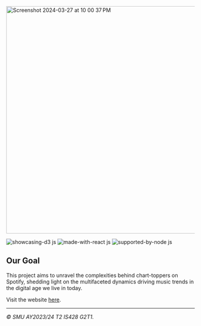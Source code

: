 <img width="607" alt="Screenshot 2024-03-27 at 10 00 37 PM" src="https://github.com/sophiaaachow/is428-g2t1/assets/89060200/46d3bf52-309a-48fd-8c09-40c7369f5ff0">

![showcasing-d3 js](https://github.com/sophiaaachow/is428-g2t1/assets/89060200/cbd4daca-0d7d-40ab-a92b-3059ee19af0c)
![made-with-react js](https://github.com/sophiaaachow/is428-g2t1/assets/89060200/1fb5ed83-e1fd-49c7-b04b-bf1c1298a1b9)
![supported-by-node js](https://github.com/sophiaaachow/is428-g2t1/assets/89060200/d5af1e34-b43f-4bf5-8066-0adfc91d19c5)

## Our Goal
This project aims to unravel the complexities behind chart-toppers on Spotify, shedding light on the multifaceted dynamics driving music trends in the digital age we live in today.

Visit the website [here](https://github.com/sophiaaachow/is428-g2t1).

<hr />

*&copy; SMU AY2023/24 T2 IS428 G2T1.*
